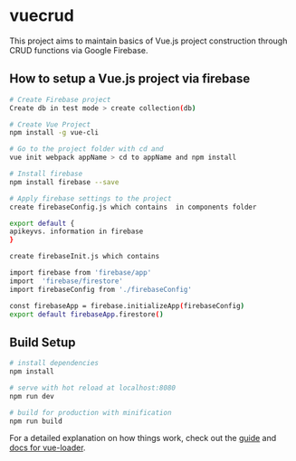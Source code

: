 # vuecrud

 This project aims to maintain basics of Vue.js project construction through CRUD functions via Google Firebase.

## How to setup a Vue.js project via firebase
``` bash
# Create Firebase project
Create db in test mode > create collection(db)
```
``` bash
# Create Vue Project
npm install -g vue-cli
```
``` bash
# Go to the project folder with cd and
vue init webpack appName > cd to appName and npm install
```
``` bash
# Install firebase
npm install firebase --save
```

``` bash
# Apply firebase settings to the project
create firebaseConfig.js which contains  in components folder

export default {
apikeyvs. information in firebase
}

create firebaseInit.js which contains

import firebase from 'firebase/app'
import  'firebase/firestore'
import firebaseConfig from './firebaseConfig'

const firebaseApp = firebase.initializeApp(firebaseConfig)
export default firebaseApp.firestore()
```


## Build Setup
``` bash
# install dependencies
npm install

# serve with hot reload at localhost:8080
npm run dev

# build for production with minification
npm run build
```

For a detailed explanation on how things work, check out the [guide](http://vuejs-templates.github.io/webpack/) and [docs for vue-loader](http://vuejs.github.io/vue-loader).
